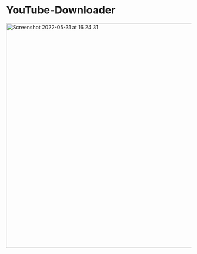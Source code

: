 # YouTube-Downloader

<img width="612" alt="Screenshot 2022-05-31 at 16 24 31" src="https://user-images.githubusercontent.com/42389395/171210499-be42fdac-f735-4369-a0cb-a1147ea796db.png">

